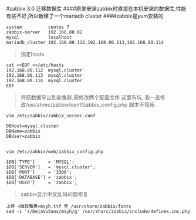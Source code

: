 #zabbix 3.0 迁移数据库
####原来安装zabbix时直接在本机安装的数据库,性能有些不好,所以新建了一个mariadb cluster
####zabbix是yum安装的

    system          centos 7
    zabbix-server   192.168.80.82
    mysql           localhost
    mariadb_cluster 192.168.80.112,192.168.80.113,192.168.80.114

>指定hosts

    cat <<EOF >>/etc/hosts
    192.168.80.112  mysql.cluster
    192.168.80.113  mysql.cluster
    192.168.80.114  mysql.cluster
    EOF

> 将原数据导出到新集群,需修改两个配置文件
这里有坑, 我一直修改/usr/shrec/zabbix/conf/zabbix_config.php 跟本不管用.

    vim /etc/zabbix/zabbix_server.conf

    DBHost=mysql.cluster
    DBName=zabbix
    DBUser=zabbix


    vim /etc/zabbix/web/zabbix_config.php

    $DB['TYPE']     = 'MYSQL';
    $DB['SERVER']   = 'mysql.cluster';
    $DB['PORT']     = '3306';
    $DB['DATABASE'] = 'zabbix';
    $DB['USER']     = 'zabbix';


>zabbix显示中文乱码问题修复

    上传 <微软雅黑>msyh.ttf 至 /usr/share/zabbix/fonts
    sed -i 's/DejaVuSans/msyh/g' /usr/sharc/zabbix/include/defines.inc.php
